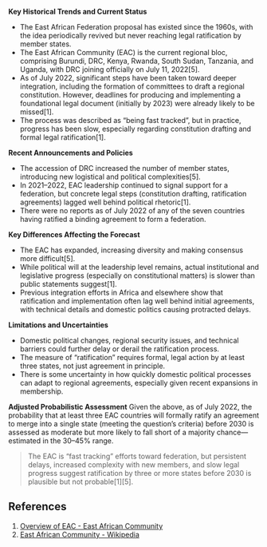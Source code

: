 **Key Historical Trends and Current Status**
- The East African Federation proposal has existed since the 1960s, with the idea periodically revived but never reaching legal ratification by member states.
- The East African Community (EAC) is the current regional bloc, comprising Burundi, DRC, Kenya, Rwanda, South Sudan, Tanzania, and Uganda, with DRC joining officially on July 11, 2022[5].
- As of July 2022, significant steps have been taken toward deeper integration, including the formation of committees to draft a regional constitution. However, deadlines for producing and implementing a foundational legal document (initially by 2023) were already likely to be missed[1].
- The process was described as “being fast tracked”, but in practice, progress has been slow, especially regarding constitution drafting and formal legal ratification[1].

**Recent Announcements and Policies**
- The accession of DRC increased the number of member states, introducing new logistical and political complexities[5].
- In 2021–2022, EAC leadership continued to signal support for a federation, but concrete legal steps (constitution drafting, ratification agreements) lagged well behind political rhetoric[1].
- There were no reports as of July 2022 of any of the seven countries having ratified a binding agreement to form a federation.

**Key Differences Affecting the Forecast**
- The EAC has expanded, increasing diversity and making consensus more difficult[5].
- While political will at the leadership level remains, actual institutional and legislative progress (especially on constitutional matters) is slower than public statements suggest[1].
- Previous integration efforts in Africa and elsewhere show that ratification and implementation often lag well behind initial agreements, with technical details and domestic politics causing protracted delays.

**Limitations and Uncertainties**
- Domestic political changes, regional security issues, and technical barriers could further delay or derail the ratification process.
- The measure of “ratification” requires formal, legal action by at least three states, not just agreement in principle.
- There is some uncertainty in how quickly domestic political processes can adapt to regional agreements, especially given recent expansions in membership.

**Adjusted Probabilistic Assessment**
Given the above, as of July 2022, the probability that at least three EAC countries will formally ratify an agreement to merge into a single state (meeting the question’s criteria) before 2030 is assessed as moderate but more likely to fall short of a majority chance—estimated in the 30–45% range.

> The EAC is “fast tracking” efforts toward federation, but persistent delays, increased complexity with new members, and slow legal progress suggest ratification by three or more states before 2030 is plausible but not probable[1][5].

## References
1. [Overview of EAC - East African Community](https://www.eac.int/overview-of-eac)
5. [East African Community - Wikipedia](https://en.wikipedia.org/wiki/East_African_Community)